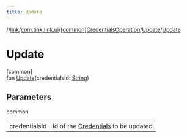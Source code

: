 ```yaml
---
title: Update
---
```

//[link](../../../../index.html)/[com.tink.link.ui](../../index.html)/[[common]CredentialsOperation](../index.html)/[Update](index.html)/[Update](-update.html)



# Update



[common]\
fun [Update](-update.html)(credentialsId: [String](https://kotlinlang.org/api/latest/jvm/stdlib/kotlin/-string/index.html))



## Parameters


common

| | |
|---|---|
| credentialsId | Id of the [Credentials](../../../com.tink.model.credentials/[common]-credentials/index.html) to be updated |




